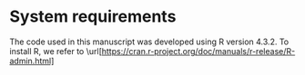 # System requirements
The code used in this manuscript was developed using R version 4.3.2.
To install R, we refer to \url[https://cran.r-project.org/doc/manuals/r-release/R-admin.html]

# 
